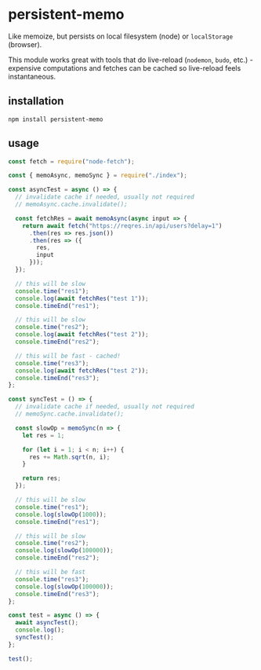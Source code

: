 # persistent-memo

Like memoize, but persists on local filesystem (node) or `localStorage` (browser).

This module works great with tools that do live-reload (`nodemon`, `budo`, etc.) - expensive computations and fetches can be cached so live-reload feels instantaneous.

## installation

`npm install persistent-memo`

## usage

```js
const fetch = require("node-fetch");

const { memoAsync, memoSync } = require("./index");

const asyncTest = async () => {
  // invalidate cache if needed, usually not required
  // memoAsync.cache.invalidate();

  const fetchRes = await memoAsync(async input => {
    return await fetch("https://reqres.in/api/users?delay=1")
      .then(res => res.json())
      .then(res => ({
        res,
        input
      }));
  });

  // this will be slow
  console.time("res1");
  console.log(await fetchRes("test 1"));
  console.timeEnd("res1");

  // this will be slow
  console.time("res2");
  console.log(await fetchRes("test 2"));
  console.timeEnd("res2");

  // this will be fast - cached!
  console.time("res3");
  console.log(await fetchRes("test 2"));
  console.timeEnd("res3");
};

const syncTest = () => {
  // invalidate cache if needed, usually not required
  // memoSync.cache.invalidate();

  const slowOp = memoSync(n => {
    let res = 1;

    for (let i = 1; i < n; i++) {
      res += Math.sqrt(n, i);
    }

    return res;
  });

  // this will be slow
  console.time("res1");
  console.log(slowOp(1000));
  console.timeEnd("res1");

  // this will be slow
  console.time("res2");
  console.log(slowOp(100000));
  console.timeEnd("res2");

  // this will be fast
  console.time("res3");
  console.log(slowOp(100000));
  console.timeEnd("res3");
};

const test = async () => {
  await asyncTest();
  console.log();
  syncTest();
};

test();
```


